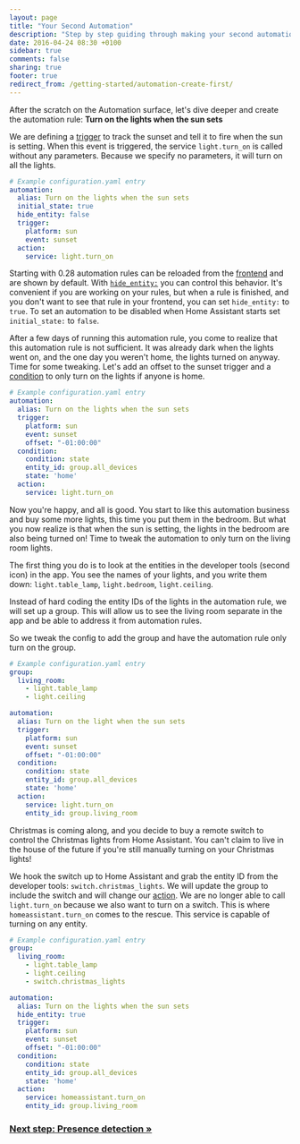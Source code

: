 ```yaml
---
layout: page
title: "Your Second Automation"
description: "Step by step guiding through making your second automation."
date: 2016-04-24 08:30 +0100
sidebar: true
comments: false
sharing: true
footer: true
redirect_from: /getting-started/automation-create-first/
---
```


After the scratch on the Automation surface, let's dive deeper and create the automation rule: **Turn on the lights when the sun sets**

We are defining a [trigger](/docs/automation/trigger/) to track the sunset and tell it to fire when the sun is setting. When this event is triggered, the service `light.turn_on` is called without any parameters. Because we specify no parameters, it will turn on all the lights.

```yaml
# Example configuration.yaml entry
automation:
  alias: Turn on the lights when the sun sets
  initial_state: true
  hide_entity: false
  trigger:
    platform: sun
    event: sunset
  action:
    service: light.turn_on
```

Starting with 0.28 automation rules can be reloaded from the [frontend](/components/automation/) and are shown by default. With [`hide_entity:`](/components/automation/) you can control this behavior. It's convenient if you are working on your rules, but when a rule is finished, and you don't want to see that rule in your frontend, you can set `hide_entity:` to `true`. To set an automation to be disabled when Home Assistant starts set `initial_state:` to `false`.

After a few days of running this automation rule, you come to realize that this automation rule is not sufficient. It was already dark when the lights went on, and the one day you weren't home, the lights turned on anyway. Time for some tweaking. Let's add an offset to the sunset trigger and a [condition](/docs/automation/condition/) to only turn on the lights if anyone is home.

```yaml
# Example configuration.yaml entry
automation:
  alias: Turn on the lights when the sun sets
  trigger:
    platform: sun
    event: sunset
    offset: "-01:00:00"
  condition:
    condition: state
    entity_id: group.all_devices
    state: 'home'
  action:
    service: light.turn_on
```

Now you're happy, and all is good. You start to like this automation business and buy some more lights, this time you put them in the bedroom. But what you now realize is that when the sun is setting, the lights in the bedroom are also being turned on! Time to tweak the automation to only turn on the living room lights.

The first thing you do is to look at the entities in the developer tools (second icon) in the app. You see the names of your lights, and you write them down: `light.table_lamp`, `light.bedroom`, `light.ceiling`.

Instead of hard coding the entity IDs of the lights in the automation rule, we will set up a group. This will allow us to see the living room separate in the app and be able to address it from automation rules.

So we tweak the config to add the group and have the automation rule only turn on the group.

```yaml
# Example configuration.yaml entry
group:
  living_room:
    - light.table_lamp
    - light.ceiling

automation:
  alias: Turn on the light when the sun sets
  trigger:
    platform: sun
    event: sunset
    offset: "-01:00:00"
  condition:
    condition: state
    entity_id: group.all_devices
    state: 'home'
  action:
    service: light.turn_on
    entity_id: group.living_room
```

Christmas is coming along, and you decide to buy a remote switch to control the Christmas lights from Home Assistant. You can't claim to live in the house of the future if you're still manually turning on your Christmas lights!

We hook the switch up to Home Assistant and grab the entity ID from the developer tools: `switch.christmas_lights`. We will update the group to include the switch and will change our [action](/docs/automation/action/). We are no longer able to call `light.turn_on` because we also want to turn on a switch. This is where `homeassistant.turn_on` comes to the rescue. This service is capable of turning on any entity.

```yaml
# Example configuration.yaml entry
group:
  living_room:
    - light.table_lamp
    - light.ceiling
    - switch.christmas_lights

automation:
  alias: Turn on the lights when the sun sets
  hide_entity: true
  trigger:
    platform: sun
    event: sunset
    offset: "-01:00:00"
  condition:
    condition: state
    entity_id: group.all_devices
    state: 'home'
  action:
    service: homeassistant.turn_on
    entity_id: group.living_room
```

### [Next step: Presence detection &raquo;](/getting-started/presence-detection/)
